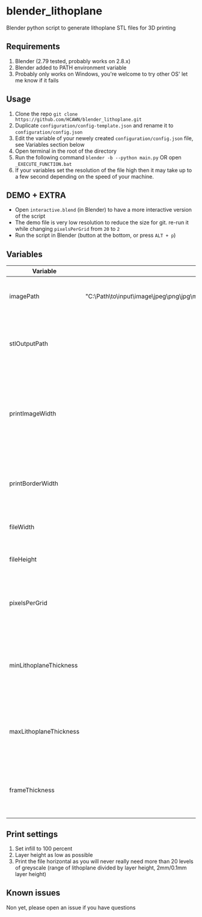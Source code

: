 # blender_lithoplane
Blender python script to generate lithoplane STL files for 3D printing 
## Requirements
1. Blender (2.79 tested, probably works on 2.8.x)
2. Blender added to PATH environment variable
3. Probably only works on Windows, you're welcome to try other OS' let me know if it fails

## Usage
1. Clone the repo `git clone https://github.com/HCAWN/blender_lithoplane.git`
2. Duplicate `configuration/config-template.json` and rename it to `configuration/config.json`
3. Edit the variable of your newely created `configuration/config.json` file, see Variables section below
4. Open terminal in the root of the directory
5. Run the following command `blender -b --python main.py` OR open `_EXECUTE_FUNCTION.bat`
6. If your variables set the resolution of the file high then it may take up to a few second depending on the speed of your machine.

## DEMO + EXTRA
- Open `interactive.blend` (in Blender) to have a more interactive version of the script
- The demo file is very low resolution to reduce the size for git. re-run it while changing `pixelsPerGrid` from `20` to `2`
- Run the script in Blender (button at the bottom, or press `ALT + p`)

## Variables
| Variable | Example | Description |
| --- | ---: | --- |
| imagePath | "C:\\Path\\to\\input\\image\\jpeg\\png\\jpg\\maybe\\others\\accepted\\fileName.jpg" | full path to input image, \\ for delimiting directories |
| stlOutputPath | "C:\\Path\\to\\output\\stl\\file.stl" | full path to output stl, \\ for delimiting directories, ensure .stl file ending |
| printImageWidth | 60 | mm width of the image path of lithoplane (height determined by the aspect ratio of input image) |
| printBorderWidth | 3 | mm width of border added beyond image part of mesh, 0 invalid |
| fileWidth | 1200 | width in pixels of source image |
| fileHeight | 1600 | height in pixels of source image |
| pixelsPerGrid | 10 | each cell will average thisxthis grid. Lower numbers are higher detail. |
| minLithoplaneThickness | 0.5 | minimum thickness in mm of lithoplane (0.5 for pla allows almost all light through) |
| maxLithoplaneThickness | 2.5 | maximum thickness in mm of lithoplane (2.5 seems to just block out all light) |
| frameThickness | 2.5 | frame can be thicker than thickest part of image, in mm |

## Print settings
1. Set infill to 100 percent
2. Layer height as low as possible
3. Print the file horizontal as you will never really need more than 20 levels of greyscale (range of lithoplane divided by layer height, 2mm/0.1mm layer height)

## Known issues
Non yet, please open an issue if you have questions